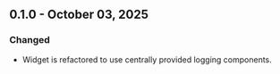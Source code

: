 ## 0.1.0 - October 03, 2025

### Changed
- Widget is refactored to use centrally provided logging components.

